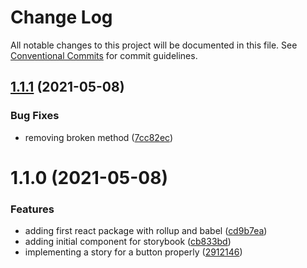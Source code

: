 # Change Log

All notable changes to this project will be documented in this file.
See [Conventional Commits](https://conventionalcommits.org) for commit guidelines.

## [1.1.1](https://github.com/eggdev/component-library/compare/@eggdev/react-components@1.1.0...@eggdev/react-components@1.1.1) (2021-05-08)


### Bug Fixes

* removing broken method ([7cc82ec](https://github.com/eggdev/component-library/commit/7cc82ec99b770e0c93801e921c0995a315a38ded))





# 1.1.0 (2021-05-08)


### Features

* adding first react package with rollup and babel ([cd9b7ea](https://github.com/eggdev/component-library/commit/cd9b7eadf4fd7eeb5f9b862b1b3f2e165c46272e))
* adding initial component for storybook ([cb833bd](https://github.com/eggdev/component-library/commit/cb833bdf3dbe7fc9c2f8b9c8a87afed9772aa44e))
* implementing a story for a button properly ([2912146](https://github.com/eggdev/component-library/commit/2912146272e412821424c41f0508fb2b76ef8f7f))

